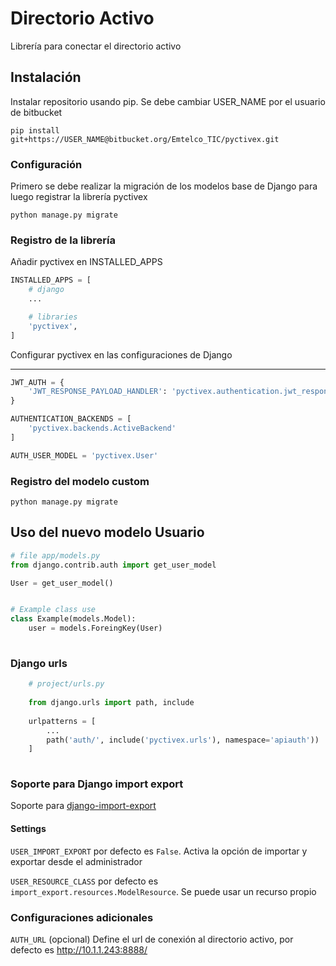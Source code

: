 # Directorio Activo
Librería para conectar el directorio activo

## Instalación
Instalar repositorio usando pip. Se debe cambiar USER_NAME por el usuario de bitbucket

    pip install git+https://USER_NAME@bitbucket.org/Emtelco_TIC/pyctivex.git
    
    
### Configuración
Primero se debe realizar la migración de los modelos base de Django para luego registrar la librería pyctivex

    python manage.py migrate
    
### Registro de la librería

Añadir pyctivex en INSTALLED_APPS

```python
INSTALLED_APPS = [
    # django
    ...

    # libraries
    'pyctivex',
]
```



Configurar pyctivex en las configuraciones de Django
****
```python
JWT_AUTH = {
    'JWT_RESPONSE_PAYLOAD_HANDLER': 'pyctivex.authentication.jwt_response_payload_handler',
}

AUTHENTICATION_BACKENDS = [
    'pyctivex.backends.ActiveBackend'
]

AUTH_USER_MODEL = 'pyctivex.User'

 ```
 
 
 
### Registro del modelo custom
 
    python manage.py migrate
    
## Uso del nuevo modelo Usuario

```python
# file app/models.py
from django.contrib.auth import get_user_model

User = get_user_model()


# Example class use
class Example(models.Model):
    user = models.ForeingKey(User)
    
```

### Django urls

```python
    # project/urls.py
    
    from django.urls import path, include
    
    urlpatterns = [
        ...
        path('auth/', include('pyctivex.urls'), namespace='apiauth'))
    ]
    
```

### Soporte para Django import export
Soporte para [django-import-export](https://django-import-export.readthedocs.io/en/latest/)

#### Settings
`USER_IMPORT_EXPORT` por defecto es `False`. Activa la opción de importar y exportar desde el administrador

`USER_RESOURCE_CLASS` por defecto es `import_export.resources.ModelResource`. Se puede usar un recurso propio 

### Configuraciones adicionales

`AUTH_URL` (opcional) Define el url de conexión al directorio activo, por defecto es http://10.1.1.243:8888/ 